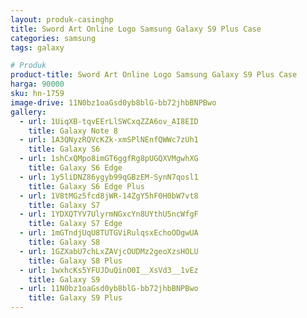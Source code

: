 ```yaml
---
layout: produk-casinghp
title: Sword Art Online Logo Samsung Galaxy S9 Plus Case
categories: samsung
tags: galaxy

# Produk
product-title: Sword Art Online Logo Samsung Galaxy S9 Plus Case
harga: 90000
sku: hn-1759
image-drive: 11N0bz1oaGsd0yb8blG-bb72jhbBNPBwo
gallery:
  - url: 1UiqXB-tqvEErLlSWCxqZZA6ov_AI8EID
    title: Galaxy Note 8
  - url: 1A3QNyzRQVcKZk-xmSPlNEnfQWWc7zUh1
    title: Galaxy S6
  - url: 1shCxQMpo8imGT6ggfRg8pUGQXVMgwhXG
    title: Galaxy S6 Edge
  - url: 1y5liDNZ86ygyb99qGBzEM-SynN7qosl1
    title: Galaxy S6 Edge Plus
  - url: 1V8tMGz5fcd8jWR-14ZgY5hF0H0bW7vt8
    title: Galaxy S7
  - url: 1YDXQTYV7UlyrmNGxcYn8UYthU5ncWfgF
    title: Galaxy S7 Edge
  - url: 1mGTndjUqU8TUTGViRulqsxEchoODgwUA
    title: Galaxy S8
  - url: 1GZXabU7chLxZAVjcOUDMz2geoXzsHOLU
    title: Galaxy S8 Plus
  - url: 1wxhcKs5YFUJDuQinO0I__XsVd3__1vEz
    title: Galaxy S9
  - url: 11N0bz1oaGsd0yb8blG-bb72jhbBNPBwo
    title: Galaxy S9 Plus
---
```

